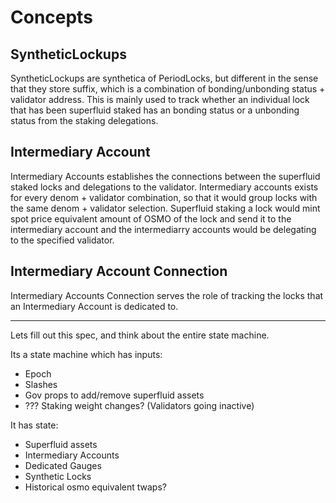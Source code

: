 <!--
order: 1
-->

# Concepts

## SyntheticLockups
SyntheticLockups are synthetica of PeriodLocks, but different in the sense that they store suffix, which is a combination of bonding/unbonding status + validator address. This is mainly used to track whether an individual lock that has been superfluid staked has an bonding status or a unbonding status from the staking delegations.

## Intermediary Account
Intermediary Accounts establishes the connections between the superfluid staked locks and delegations to the validator. Intermediary accounts exists for every denom + validator combination, so that it would group locks with the same denom + validator selection. Superfluid staking a lock would mint spot price equivalent amount of OSMO of the lock and send it to the intermediary account and the intermediarry accounts would be delegating to the specified validator. 

## Intermediary Account Connection
Intermediary Accounts Connection serves the role of tracking the locks that an Intermediary Account is dedicated to.

---


Lets fill out this spec, and think about the entire state machine.

Its a state machine which has inputs:

* Epoch
* Slashes
* Gov props to add/remove superfluid assets
* ??? Staking weight changes? (Validators going inactive)

It has state:

* Superfluid assets
* Intermediary Accounts
* Dedicated Gauges
* Synthetic Locks
* Historical osmo equivalent twaps?
